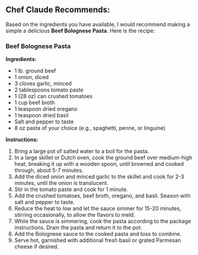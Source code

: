 <section>
    <h2>Chef Claude Recommends:</h2>
    <article className="suggested-recipe-container" aria-live="polite">
        <p>Based on the ingredients you have available, I would recommend making a simple a delicious <strong>Beef Bolognese Pasta</strong>. Here is the recipe:</p>
        <h3>Beef Bolognese Pasta</h3>
        <strong>Ingredients:</strong>
        <ul>
            <li>1 lb. ground beef</li>
            <li>1 onion, diced</li>
            <li>3 cloves garlic, minced</li>
            <li>2 tablespoons tomato paste</li>
            <li>1 (28 oz) can crushed tomatoes</li>
            <li>1 cup beef broth</li>
            <li>1 teaspoon dried oregano</li>
            <li>1 teaspoon dried basil</li>
            <li>Salt and pepper to taste</li>
            <li>8 oz pasta of your choice (e.g., spaghetti, penne, or linguine)</li>
        </ul>
        <strong>Instructions:</strong>
        <ol>
            <li>Bring a large pot of salted water to a boil for the pasta.</li>
            <li>In a large skillet or Dutch oven, cook the ground beef over medium-high heat, breaking it up with a wooden spoon, until browned and cooked through, about 5-7 minutes.</li>
            <li>Add the diced onion and minced garlic to the skillet and cook for 2-3 minutes, until the onion is translucent.</li>
            <li>Stir in the tomato paste and cook for 1 minute.</li>
            <li>Add the crushed tomatoes, beef broth, oregano, and basil. Season with salt and pepper to taste.</li>
            <li>Reduce the heat to low and let the sauce simmer for 15-20 minutes, stirring occasionally, to allow the flavors to meld.</li>
            <li>While the sauce is simmering, cook the pasta according to the package instructions. Drain the pasta and return it to the pot.</li>
            <li>Add the Bolognese sauce to the cooked pasta and toss to combine.</li>
            <li>Serve hot, garnished with additional fresh basil or grated Parmesan cheese if desired.</li>
        </ol>
    </article>
</section>

